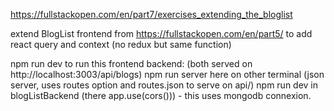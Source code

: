 https://fullstackopen.com/en/part7/exercises_extending_the_bloglist

extend BlogList frontend from https://fullstackopen.com/en/part5/
to add react query and context (no redux but same function)


npm run dev to run this frontend
backend: (both served on http://localhost:3003/api/blogs)
  npm run server here on other terminal (json server, uses routes option and routes.json to serve on api/)
  npm run dev in blogListBackend (there app.use(cors())) - this uses mongodb connexion.

